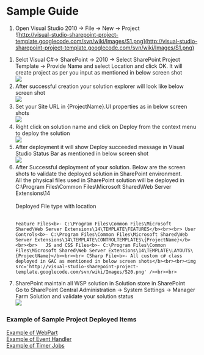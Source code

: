 # Sample Guide #

  1. Open Visual Studio 2010 -> File -> New -> Project<br />![http://visual-studio-sharepoint-project-template.googlecode.com/svn/wiki/Images/S1.png](http://visual-studio-sharepoint-project-template.googlecode.com/svn/wiki/Images/S1.png)<br>
<ol><li>Selct Visual C#-> SharePoint -> 2010 -> Select SharePoint Project Template -> Provide Name and select Location and click OK. It will create project as per you input as mentioned in below screen shot <br /><img src='http://visual-studio-sharepoint-project-template.googlecode.com/svn/wiki/Images/S2.png' /><br>
</li><li>After successful creation your solution explorer will look like below screen shot <br /><img src='http://visual-studio-sharepoint-project-template.googlecode.com/svn/wiki/Images/S3.png' /><br>
</li><li>Set your Site URL in {ProjectName}.UI properties as in below screen shots<br><img src='http://visual-studio-sharepoint-project-template.googlecode.com/svn/wiki/Images/S23.png' /><br>
</li><li>Right click on solution name and click on Deploy from the context menu to deploy the solution<br><img src='http://visual-studio-sharepoint-project-template.googlecode.com/svn/wiki/Images/S24.png' /><br>
</li><li>After deployment it will show Deploy succeeded message in Visual Studio Status Bar as mentioned in below screen shot<br><img src='http://visual-studio-sharepoint-project-template.googlecode.com/svn/wiki/Images/S22.png' />
</li><li>After Successful deployment of your solution. Below are the screen shots to validate the deployed solution in SharePoint environment.<br>All the physical files used in SharePoint solution will be deployed in C:\Program Files\Common Files\Microsoft Shared\Web Server Extensions\14<br><br>Deployed File type with location<br>

<BR>

	Feature Files<b>- C:\Program Files\Common Files\Microsoft Shared\Web Server Extensions\14\TEMPLATE\FEATURES</b><br><br>	User Controls<b>- C:\Program Files\Common Files\Microsoft Shared\Web Server Extensions\14\TEMPLATE\CONTROLTEMPLATES\{ProjectName}</b><br><br>	JS and CSS Files<b>- C:\Program Files\Common Files\Microsoft Shared\Web Server Extensions\14\TEMPLATE\LAYOUTS\{ProjectName}</b><br><br>	CSharp File<b>- All custom c# class deployed in GAC as mentioned in below screen shots</b><br><br><img src='http://visual-studio-sharepoint-project-template.googlecode.com/svn/wiki/Images/S20.png' /><br><br>
</li><li>SharePoint maintain all WSP solution in Solution store in SharePoint<br>Go to SharePoint Central Administration -> System Settings -> Manager Farm Solution and validate your solution status<br><img src='http://visual-studio-sharepoint-project-template.googlecode.com/svn/wiki/Images/S7.png' /><br></li></ol>

<h3>Example of Sample Project Deployed Items</h3>
<a href='http://code.google.com/p/visual-studio-sharepoint-project-template/wiki/SampleProjectWebPart'>Example of WebPart</a><br>
<a href='http://code.google.com/p/visual-studio-sharepoint-project-template/wiki/SampleEventHandler'>Example of Event Handler</a><br>
<a href='http://code.google.com/p/visual-studio-sharepoint-project-template/wiki/SampleTimerJob'>Example of Timer Jobs</a><br>